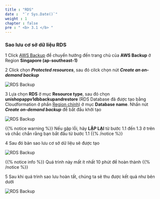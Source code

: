 ```yaml
---
title : "RDS"
date :  "`r Sys.Date()`" 
weight : 1 
chapter : false
pre : " <b> 3.1 </b> "
---
```


### Sao lưu cơ sở dữ liệu RDS

1 Click [AWS Backup](https://ap-southeast-1.console.aws.amazon.com/backup/home?region=ap-southeast-1#/) để chuyển hướng đến trang chủ của **AWS Backup** ở Region **Singapore (ap-southeast-1)**

2 Click chọn ***Protected resources***, sau đó cilck chọn nút ***Create an on-demand backup***

 ![RDS Backup](/images/3.backupresources/1_ProtectedResources.png?width=90pc)

3 Lựa chọn **RDS** ở mục **Resource type**, sau đó chọn **unishopappv1dbbackupandrestore** (RDS Database đã được tạo bằng Cloudformation ở phần [Region chính](../../2-pre-requisites/2.2-primaryregion)) ở mục **Database name**. 
Nhấn nút ***Create on-demand backup*** để bắt đầu khởi tạo

 ![RDS Backup](/images/3.backupresources/2_CreateBackup.png?width=90pc)

{{% notice warning %}} 
Nếu gặp lỗi, hãy **LẶP LẠI** từ bước 1.1 đến 1.3 ở trên và chắc chắn rằng bạn bắt đầu từ bước 1.1 
{{% /notice  %}}

4 Sau đó bản sao lưu cơ sở dữ liệu sẽ được tạo

 ![RDS Backup](/images/3.backupresources/3_CreatingBackup.png?width=90pc)

{{% notice info %}} 
Quá trình này mất ít nhất 10 phút để hoàn thành
{{% /notice  %}}

5 Sau khi quá trình sao lưu hoàn tất, chúng ta sẽ thu được kết quả như bên dưới

 ![RDS Backup](/images/3.backupresources/4_CreatedBackup.png?width=90pc)
